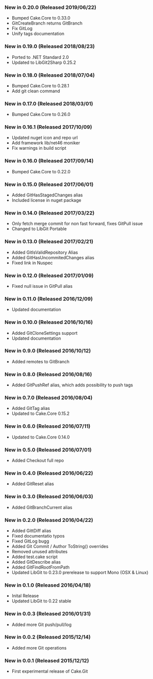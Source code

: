 ### New in 0.20.0 (Released 2019/06/22)

* Bumped Cake.Core to 0.33.0
* GitCreateBranch returns GitBranch
* Fix GitLog
* Unify tags documentation

### New in 0.19.0 (Released 2018/08/23)

* Ported to .NET Standard 2.0
* Updated to LibGit2Sharp 0.25.2

### New in 0.18.0 (Released 2018/07/04)

* Bumped Cake.Core to 0.28.1
* Add git clean command

### New in 0.17.0 (Released 2018/03/01)

* Bumped Cake.Core to 0.26.0

### New in 0.16.1 (Released 2017/10/09)

* Updated nuget icon and repo url
* Add framework lib/net46 moniker
* Fix warnings in build script

### New in 0.16.0 (Released 2017/09/14)

* Bumped Cake.Core to 0.22.0

### New in 0.15.0 (Released 2017/06/01)

* Added GitHasStagedChanges alias
* Included license in nuget package

### New in 0.14.0 (Released 2017/03/22)

* Only fetch merge commit for non fast forward, fixes GitPull issue
* Changed to LibGit Portable

### New in 0.13.0 (Released 2017/02/21)

* Added GitIsValidRepository Alias
* Added GitHasUncommitedChanges alias
* Fixed link in Nuspec

### New in 0.12.0 (Released 2017/01/09)

* Fixed null issue in GitPull alias

### New in 0.11.0 (Released 2016/12/09)

* Updated documentation

### New in 0.10.0 (Released 2016/10/16)

* Added GitCloneSettings support
* Updated documentation

### New in 0.9.0 (Released 2016/10/12)

* Added remotes to GitBranch

### New in 0.8.0 (Released 2016/08/16)

* Added GitPushRef alias, which adds possibility to push tags

### New in 0.7.0 (Released 2016/08/04)

* Added GitTag alias
* Updated to Cake.Core 0.15.2

### New in 0.6.0 (Released 2016/07/11)

* Updated to Cake.Core 0.14.0

### New in 0.5.0 (Released 2016/07/01)

* Added Checkout full repo

### New in 0.4.0 (Released 2016/06/22)

* Added GitReset alias

### New in 0.3.0 (Released 2016/06/03)

* Added GitBranchCurrent alias

### New in 0.2.0 (Released 2016/04/22)

* Added GittDiff alias
* Fixed documentatio typos
* Fixed GitLog bugg
* Added Git Commit / Author ToString() overrides
* Removed unused attributes
* Added test.cake script
* Added GitDescribe alias
* Added GitFindRootFromPath
* Updated LibGit to 0.23.0 prerelease to support Mono (OSX & Linux)

### New in 0.1.0 (Released 2016/04/18)

* Inital Release
* Updated LibGit to 0.22 stable

### New in 0.0.3 (Released 2016/01/31)

* Added more Git push/pull/log

### New in 0.0.2 (Released 2015/12/14)

* Added more Git operations

### New in 0.0.1 (Released 2015/12/12)

* First experimental release of Cake.Git